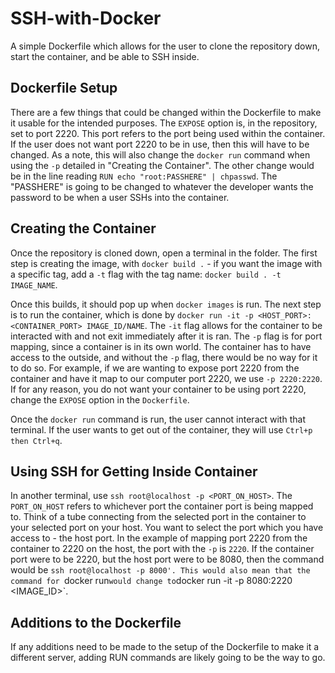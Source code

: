 # SSH-with-Docker
A simple Dockerfile which allows for the user to clone the repository down, start the container, and be able to SSH inside. 


## Dockerfile Setup
There are a few things that could be changed within the Dockerfile to make it usable for the intended purposes. The `EXPOSE` option is, in the repository, set to port 2220. This port refers to the port being used within the container. If the user does not want port 2220 to be in use, then this will have to be changed. As a note, this will also change the `docker run` command when using the `-p` detailed in "Creating the Container". 
The other change would be in the line reading `RUN echo "root:PASSHERE" | chpasswd`. The "PASSHERE" is going to be changed to whatever the developer wants the password to be when a user SSHs into the container.

## Creating the Container
Once the repository is cloned down, open a terminal in the folder. 
The first step is creating the image, with `docker build .` - if you want the image with a specific tag, add a `-t` flag with the tag name: `docker build . -t IMAGE_NAME`.

Once this builds, it should pop up when `docker images` is run. The next step is to run the container, which is done by `docker run -it -p <HOST_PORT>:<CONTAINER_PORT> IMAGE_ID/NAME`.
The `-it` flag allows for the container to be interacted with and not exit immediately after it is ran. The `-p` flag is for port mapping, since a container is in its own world. The container has to have access to the outside, and without the `-p` flag, there would be no way for it to do so. For example, if we are wanting to expose port 2220 from the container and have it map to our computer port 2220, we use `-p 2220:2220`. 
If for any reason, you do not want your container to be using port 2220, change the `EXPOSE` option in the `Dockerfile`.  


Once the `docker run` command is run, the user cannot interact with that terminal. If the user wants to get out of the container, they will use `Ctrl+p then Ctrl+q`.


## Using SSH for Getting Inside Container
In another terminal, use `ssh root@localhost -p <PORT_ON_HOST>`. The `PORT_ON_HOST` refers to whichever port the container port is being mapped to. Think of a tube connecting from the selected port in the container to your selected port on your host. You want to select the port which you have access to - the host port. In the example of mapping port 2220 from the container to 2220 on the host, the port with the `-p` is `2220`. If the container port were to be 2220, but the host port were to be 8080, then the command would be `ssh root@localhost -p 8000'. This would also mean that the command for `docker run` would change to `docker run -it -p 8080:2220 <IMAGE_ID>`.  


## Additions to the Dockerfile
If any additions need to be made to the setup of the Dockerfile to make it a different server, adding RUN commands are likely going to be the way to go.
